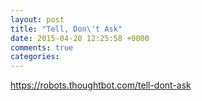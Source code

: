 ```yaml
---
layout: post
title: "Tell, Don\'t Ask"
date: 2015-04-20 12:25:58 +0000
comments: true
categories: 
---
```


https://robots.thoughtbot.com/tell-dont-ask
